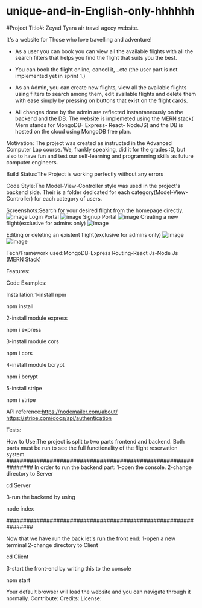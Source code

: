 # unique-and-in-English-only-hhhhhh #

#Project Title#: Zeyad Tyara air travel agecy  website.

It's a website for Those who love travelling and adventure!
- As a user you can book you can view all the available flights with all the search filters that helps you find the flight that suits you the best.
- You can book the flight online, cancel it, ..etc (the user part is not implemented yet in sprint 1.)
 
- As an Admin, you can create new flights, view all the available flights using filters to search among them, edit available flights and delete them with ease simply by pressing on buttons that exist on the flight cards. 
- All changes done by the admin are reflected instantaneously on the backend and the DB.
 The website is implemeted using the MERN stack( Mern stands for MongoDB- Express- React- NodeJS) and the DB is hosted on the cloud using MongoDB free plan.   


Motivation: 
The project was created as instructed in the Advanced Computer Lap course. We, frankly speaking, did it for the grades :D, but also to have fun and test our self-learning and programming skills as future computer engineers. 

Build Status:The Project is working perfectly without any errors


Code Style:The Model-View-Controller style was used in the project's backend side. Their is a folder dedicated for each category(Model-View-Controller) for each category of users.




Screenshots:Search for your desired flight from the homepage directly.
![image](https://user-images.githubusercontent.com/82762206/147351834-c9bdade3-eacc-44d8-a0e1-5f704596cfde.png)
Login Portal
![image](https://user-images.githubusercontent.com/82762206/147352812-873973a1-4410-4d75-b8d3-a9b8f04ecd2c.png)
Signup Portal
![image](https://user-images.githubusercontent.com/82762206/147352950-2617e407-b2cb-470e-998d-d539cbd8cb47.png)
Creating a new flight(exclusive for admins only)
![image](https://user-images.githubusercontent.com/82762206/147359496-9e3e9c15-27d1-4466-89a1-f46310f6c584.png)

Editing or deleting an existent flight(exclusive for admins only)
![image](https://user-images.githubusercontent.com/82762206/147359684-38b58c1d-3fd7-4a27-a633-f5a80afd00d4.png)
![image](https://user-images.githubusercontent.com/82762206/147359765-25bbcbc7-de76-401c-aaa6-446ead4ba5aa.png)








Tech/Framework used:MongoDB-Express Routing-React Js-Node Js (MERN Stack)

Features:

Code Examples:

Installation:1-install npm

npm install

2-install module express

npm i express

3-install module cors

npm i cors

4-install module bcrypt

npm i bcrypt

5-install stripe

npm i stripe



API reference:https://nodemailer.com/about/
https://stripe.com/docs/api/authentication

Tests:




How to Use:The project is split to two parts frontend and backend.
Both parts must be run to see the full functionality of the flight reservation system.
################################################################
In order to run the backend part:
1-open the console.
2-change directory to Server

cd Server

3-run the backend by using

node index

################################################################

Now that we have run the back let's run the front end:
1-open a new terminal
2-change directory to Client

cd Client

3-start the front-end by writing this to the console

npm start

Your default browser will load the website and you can navigate through it normally.
Contribute:
Credits:
License:

